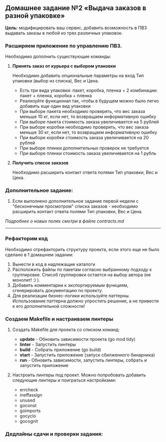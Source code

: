 ## Домашнее задание №2 «Выдача заказов в разной упаковке»

**Цель:** модифицировать ваш сервис, добавить возможность в ПВЗ выдавать заказы в любой из трех различных упаковок.

### Расширяем приложение по управлению ПВЗ.

Необходимо дополнить существующие команды:

1. **Принять заказ от курьера с выбором упаковки**

   Необходимо добавить опциональные параметры на вход Тип упаковки (выбор из списка), Вес и Цена.
   * Есть три вида упаковки: пакет, коробка, пленка + 2 комбинации: пакет + пленка, коробка + пленка
   * Реализуйте функционал так, чтобы в будущем можно было легко добавить еще один вид упаковки
   * При выборе пакета необходимо проверять, что вес заказа меньше 10 кг, если нет, то возвращаем информативную ошибку
   * При выборе пакета стоимость заказа увеличивается на 5 рублей
   * При выборе коробки необходимо проверить, что вес заказа меньше 30 кг, если нет, то возвращаем информативную ошибку
   * При выборе коробки стоимость заказа увеличивается на 20 рублей
   * При выборе пленки дополнительных проверок не требуется
   * При выборе пленки стоимость заказа увеличивается на 1 рубль

2. **Получить список заказов**

   Необходимо расширить контакт ответа полями Тип упаковки, Вес и Цена.

### Дополнительное задание:
1. Если выполнено дополнительное задание первой недели с "бесконечным просмотром" списка заказов -
необходимо расширить контакт ответа полями Тип упаковки, Вес и Цена.

*Подробнее о новых полях смотри в файле contracts.md*

---

### Рефакторим код

Необходимо отрефакторить структуру проекта, если этого еще не было сделано в 1 домашнем задании:
1. Вынести в код в надлежащие каталоги
2. Расположить файлы по пакетам согласно выбранному подходу к группировке. Списоб группировки остается на выбор автора (не монолит! :) ).
3. Добавить комментарии к экспортируемым функциям, сгенерировать документацию по проекту.
4. Для реализации бизнес-логики используйте паттерны. Использование паттерна должно упростить решение, а не привести к его дополнительной сложности!

### Создаем Makefile и настраиваем линтеры

1. Создать Makefile для проекта со списком команд:
    * **update** - Обновить зависимости проекта (go mod tidy)
    * **linter** - Запустить линтеры
    * **build** - Собрать приложение (go build)
    * **start** - Запустить приложение (запуск сбилженного бинарника)
    * **run** - Обновить зависимости, запустить линтеры, собрать и запустить приложение

2. Настроить линтеры под проект. Можно попробовать добавить следующие линтеры и поиграться настройками:
   * errcheck
   * ineffassign
   * unused
   * goconst
   * goimports
   * gocyclo
   * gocognit

### Дедлайны сдачи и проверки задания:

